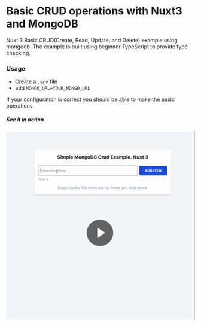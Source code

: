 # Basic CRUD operations with Nuxt3 and MongoDB
Nuxt 3 Basic CRUD(Create, Read, Update, and Delete) example using mongodb. The example is built using beginner TypeScript to provide type checking.

### Usage
* Create a `.env` file
* add `MONGO_URL=YOUR_MONGO_URL`

If your configuration is correct you should be able to make the basic operations.

##### See it in action
[![Alt text for your video](https://github.com/ReaganM02/nuxt3-mongodb-crud/blob/master/public/Screenshot%202023-04-28%20at%2010.12.27%20AM.png)](https://res.cloudinary.com/dg1sh76js/video/upload/v1682647798/Screen_Recording_2023-04-28_at_10.08.05_AM_jvib90.mov)
